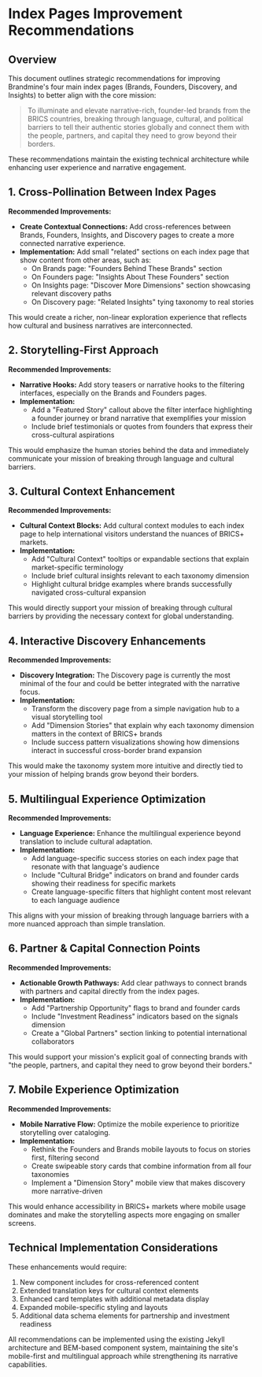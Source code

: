 # Index Pages Improvement Recommendations

## Overview

This document outlines strategic recommendations for improving Brandmine's four main index pages (Brands, Founders, Discovery, and Insights) to better align with the core mission:

> To illuminate and elevate narrative-rich, founder-led brands from the BRICS countries, breaking through language, cultural, and political barriers to tell their authentic stories globally and connect them with the people, partners, and capital they need to grow beyond their borders.

These recommendations maintain the existing technical architecture while enhancing user experience and narrative engagement.

## 1. Cross-Pollination Between Index Pages

**Recommended Improvements:**
- **Create Contextual Connections:** Add cross-references between Brands, Founders, Insights, and Discovery pages to create a more connected narrative experience.
- **Implementation:** Add small "related" sections on each index page that show content from other areas, such as:
  - On Brands page: "Founders Behind These Brands" section
  - On Founders page: "Insights About These Founders" section
  - On Insights page: "Discover More Dimensions" section showcasing relevant discovery paths
  - On Discovery page: "Related Insights" tying taxonomy to real stories

This would create a richer, non-linear exploration experience that reflects how cultural and business narratives are interconnected.

## 2. Storytelling-First Approach

**Recommended Improvements:**
- **Narrative Hooks:** Add story teasers or narrative hooks to the filtering interfaces, especially on the Brands and Founders pages.
- **Implementation:** 
  - Add a "Featured Story" callout above the filter interface highlighting a founder journey or brand narrative that exemplifies your mission
  - Include brief testimonials or quotes from founders that express their cross-cultural aspirations

This would emphasize the human stories behind the data and immediately communicate your mission of breaking through language and cultural barriers.

## 3. Cultural Context Enhancement

**Recommended Improvements:**
- **Cultural Context Blocks:** Add cultural context modules to each index page to help international visitors understand the nuances of BRICS+ markets.
- **Implementation:**
  - Add "Cultural Context" tooltips or expandable sections that explain market-specific terminology
  - Include brief cultural insights relevant to each taxonomy dimension
  - Highlight cultural bridge examples where brands successfully navigated cross-cultural expansion

This would directly support your mission of breaking through cultural barriers by providing the necessary context for global understanding.

## 4. Interactive Discovery Enhancements

**Recommended Improvements:**
- **Discovery Integration:** The Discovery page is currently the most minimal of the four and could be better integrated with the narrative focus.
- **Implementation:**
  - Transform the discovery page from a simple navigation hub to a visual storytelling tool
  - Add "Dimension Stories" that explain why each taxonomy dimension matters in the context of BRICS+ brands
  - Include success pattern visualizations showing how dimensions interact in successful cross-border brand expansion

This would make the taxonomy system more intuitive and directly tied to your mission of helping brands grow beyond their borders.

## 5. Multilingual Experience Optimization

**Recommended Improvements:**
- **Language Experience:** Enhance the multilingual experience beyond translation to include cultural adaptation.
- **Implementation:**
  - Add language-specific success stories on each index page that resonate with that language's audience
  - Include "Cultural Bridge" indicators on brand and founder cards showing their readiness for specific markets
  - Create language-specific filters that highlight content most relevant to each language audience

This aligns with your mission of breaking through language barriers with a more nuanced approach than simple translation.

## 6. Partner & Capital Connection Points

**Recommended Improvements:**
- **Actionable Growth Pathways:** Add clear pathways to connect brands with partners and capital directly from the index pages.
- **Implementation:**
  - Add "Partnership Opportunity" flags to brand and founder cards
  - Include "Investment Readiness" indicators based on the signals dimension
  - Create a "Global Partners" section linking to potential international collaborators

This would support your mission's explicit goal of connecting brands with "the people, partners, and capital they need to grow beyond their borders."

## 7. Mobile Experience Optimization

**Recommended Improvements:**
- **Mobile Narrative Flow:** Optimize the mobile experience to prioritize storytelling over cataloging.
- **Implementation:**
  - Rethink the Founders and Brands mobile layouts to focus on stories first, filtering second
  - Create swipeable story cards that combine information from all four taxonomies
  - Implement a "Dimension Story" mobile view that makes discovery more narrative-driven

This would enhance accessibility in BRICS+ markets where mobile usage dominates and make the storytelling aspects more engaging on smaller screens.

## Technical Implementation Considerations

These enhancements would require:

1. New component includes for cross-referenced content
2. Extended translation keys for cultural context elements
3. Enhanced card templates with additional metadata display
4. Expanded mobile-specific styling and layouts
5. Additional data schema elements for partnership and investment readiness

All recommendations can be implemented using the existing Jekyll architecture and BEM-based component system, maintaining the site's mobile-first and multilingual approach while strengthening its narrative capabilities.